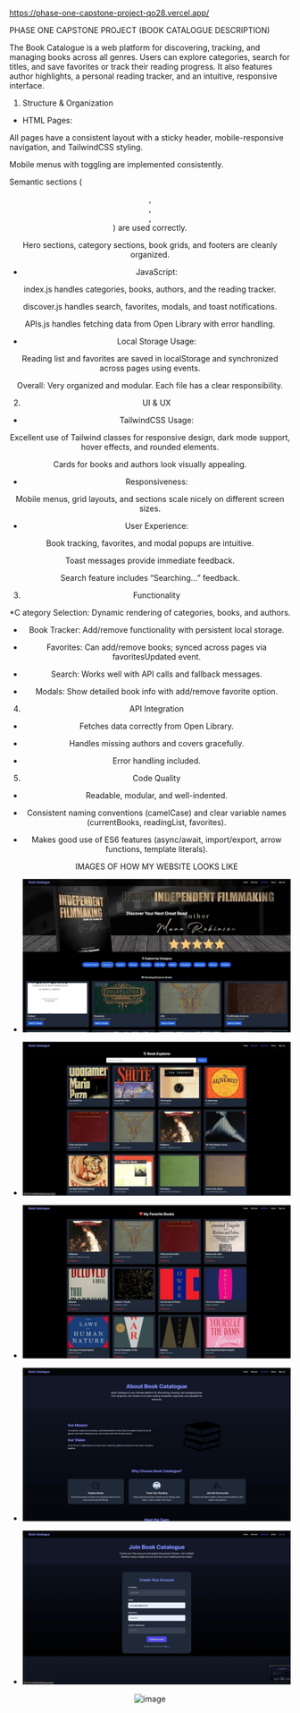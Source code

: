 
https://phase-one-capstone-project-qo28.vercel.app/

PHASE ONE CAPSTONE PROJECT (BOOK CATALOGUE DESCRIPTION)

The Book Catalogue is a web platform for discovering, tracking, and managing books across all genres. Users can explore categories, search for titles, and save favorites or track their reading progress. It also features author highlights, a personal reading tracker, and an intuitive, responsive interface.


1. Structure & Organization

* HTML Pages:

All pages have a consistent layout with a sticky header, mobile-responsive navigation, and TailwindCSS styling.

Mobile menus with toggling are implemented consistently.

Semantic sections (<header>, <main>, <section>, <footer>) are used correctly.

Hero sections, category sections, book grids, and footers are cleanly organized.

* JavaScript:

index.js handles categories, books, authors, and the reading tracker.

discover.js handles search, favorites, modals, and toast notifications.

APIs.js handles fetching data from Open Library with error handling.

* Local Storage Usage:

Reading list and favorites are saved in localStorage and synchronized across pages using events.

Overall: Very organized and modular. Each file has a clear responsibility.

2. UI & UX

* TailwindCSS Usage:

Excellent use of Tailwind classes for responsive design, dark mode support, hover effects, and rounded elements.

Cards for books and authors look visually appealing.

* Responsiveness:

Mobile menus, grid layouts, and sections scale nicely on different screen sizes.

* User Experience:

Book tracking, favorites, and modal popups are intuitive.

Toast messages provide immediate feedback.

Search feature includes “Searching…” feedback.

3. Functionality

*C ategory Selection: Dynamic rendering of categories, books, and authors.

* Book Tracker: Add/remove functionality with persistent local storage.

* Favorites: Can add/remove books; synced across pages via favoritesUpdated event.

* Search: Works well with API calls and fallback messages.

* Modals: Show detailed book info with add/remove favorite option.


4. API Integration

* Fetches data correctly from Open Library.

* Handles missing authors and covers gracefully.

* Error handling included.

5. Code Quality

* Readable, modular, and well-indented.

* Consistent naming conventions (camelCase) and clear variable names (currentBooks, readingList, favorites).

* Makes good use of ES6 features (async/await, import/export, arrow functions, template literals).

  IMAGES OF HOW MY WEBSITE LOOKS LIKE

* ![image alt ](https://github.com/buyinzadiana-bot/Phase-One-Capstone-Project/blob/40cae3ab57701445c37499db7bebe69e443f6624/Home.jpeg)
* ![image alt ]( https://github.com/buyinzadiana-bot/Phase-One-Capstone-Project/blob/c8ce847f03641c6304a80c0528411983347c7fa3/Discover.jpeg)
* ![image alt ](https://github.com/buyinzadiana-bot/Phase-One-Capstone-Project/blob/682d89178cd4f824ba0c4c716b90e24a581987a8/Favorite.jpeg )
* ![image alt ]( https://github.com/buyinzadiana-bot/Phase-One-Capstone-Project/blob/55adb8291ba686f7bc06c3828490f9d72339ca20/About.jpeg)
* ![image alt ](https://github.com/buyinzadiana-bot/Phase-One-Capstone-Project/blob/bd000b047421f2bc53b8e2849fa783c0121c7717/Sign%20up.jpeg )




<img width="468" height="645" alt="image" src="https://github.com/user-attachments/assets/90836873-a72d-45ae-b426-55c210b00a6a" />


